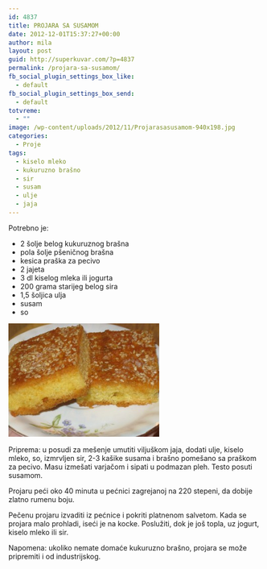 ```yaml
---
id: 4837
title: PROJARA SA SUSAMOM
date: 2012-12-01T15:37:27+00:00
author: mila
layout: post
guid: http://superkuvar.com/?p=4837
permalink: /projara-sa-susamom/
fb_social_plugin_settings_box_like:
  - default
fb_social_plugin_settings_box_send:
  - default
totvreme:
  - ""
image: /wp-content/uploads/2012/11/Projarasasusamom-940x198.jpg
categories:
  - Proje
tags:
  - kiselo mleko
  - kukuruzno brašno
  - sir
  - susam
  - ulje
  - jaja
---
```

Potrebno je:

  * 2 šolje belog kukuruznog brašna
  * pola šolje pšeničnog brašna
  * kesica praška za pecivo
  * 2 jajeta
  * 3 dl kiselog mleka ili jogurta
  * 200 grama starijeg belog sira
  * 1,5 šoljica ulja
  * susam
  * so

<img class="alignnone size-medium wp-image-4838" title="Projarasasusamom" src="/wp-content/uploads/2012/11/Projarasasusamom-300x225.jpg" alt="" width="300" height="225" /> 

Priprema: u posudi za mešenje umutiti viljuškom jaja, dodati ulje, kiselo mleko, so, izmrvljen sir, 2-3 kašike susama i brašno pomešano sa praškom za pecivo. Masu izmešati varjačom i sipati u podmazan pleh. Testo posuti susamom.

Projaru peći oko 40 minuta u pećnici zagrejanoj na 220 stepeni, da dobije zlatno rumenu boju.

Pečenu projaru izvaditi iz pećnice i pokriti platnenom salvetom. Kada se projara malo prohladi, iseći je na kocke. Poslužiti, dok je još topla, uz jogurt, kiselo mleko ili sir.

Napomena: ukoliko nemate domaće kukuruzno brašno, projara se može pripremiti i od industrijskog.